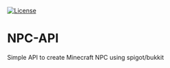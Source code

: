 [![License](https://img.shields.io/github/license/Blackoutburst/NPC-API.svg)](LICENSE)
# NPC-API
Simple API to create Minecraft NPC using spigot/bukkit
